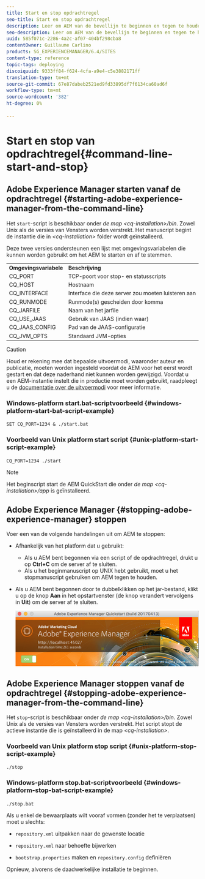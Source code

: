 ```yaml
---
title: Start en stop opdrachtregel
seo-title: Start en stop opdrachtregel
description: Leer om AEM van de bevellijn te beginnen en tegen te houden.
seo-description: Leer om AEM van de bevellijn te beginnen en tegen te houden.
uuid: 585f071c-2286-4a2c-af07-404bf298cba8
contentOwner: Guillaume Carlino
products: SG_EXPERIENCEMANAGER/6.4/SITES
content-type: reference
topic-tags: deploying
discoiquuid: 9333ff84-f624-4cfa-a9e4-c5e3882171ff
translation-type: tm+mt
source-git-commit: 67e87dabeb2521ed9fd33895df7f6134ca60ad6f
workflow-type: tm+mt
source-wordcount: '382'
ht-degree: 0%

---
```



# Start en stop van opdrachtregel{#command-line-start-and-stop}

## Adobe Experience Manager starten vanaf de opdrachtregel {#starting-adobe-experience-manager-from-the-command-line}

Het `start`-script is beschikbaar onder *de map &lt;cq-installation>/bin*. Zowel Unix als de versies van Vensters worden verstrekt. Het manuscript begint de instantie die in *&lt;cq-installation>* folder wordt geïnstalleerd.

Deze twee versies ondersteunen een lijst met omgevingsvariabelen die kunnen worden gebruikt om het AEM te starten en af te stemmen.

<table> 
 <tbody> 
  <tr> 
   <td><strong>Omgevingsvariabele </strong></td> 
   <td><strong>Beschrijving </strong></td> 
  </tr> 
  <tr> 
   <td>CQ_PORT</td> 
   <td>TCP-poort voor stop- en statusscripts<br /> </td> 
  </tr> 
  <tr> 
   <td>CQ_HOST</td> 
   <td>Hostnaam<br /> </td> 
  </tr> 
  <tr> 
   <td>CQ_INTERFACE</td> 
   <td>Interface die deze server zou moeten luisteren aan<br /> </td> 
  </tr> 
  <tr> 
   <td>CQ_RUNMODE</td> 
   <td>Runmode(s) gescheiden door komma<br /> </td> 
  </tr> 
  <tr> 
   <td>CQ_JARFILE</td> 
   <td>Naam van het jarfile<br /> </td> 
  </tr> 
  <tr> 
   <td>CQ_USE_JAAS</td> 
   <td>Gebruik van JAAS (indien waar)<br /> </td> 
  </tr> 
  <tr> 
   <td>CQ_JAAS_CONFIG</td> 
   <td>Pad van de JAAS-configuratie<br /> </td> 
  </tr> 
  <tr> 
   <td>CQ_JVM_OPTS</td> 
   <td>Standaard JVM-opties<br /> </td> 
  </tr> 
 </tbody> 
</table>

>[!CAUTION]
>
>Houd er rekening mee dat bepaalde uitvoermodi, waaronder auteur en publicatie, moeten worden ingesteld voordat de AEM voor het eerst wordt gestart en dat deze naderhand niet kunnen worden gewijzigd. Voordat u een AEM-instantie instelt die in productie moet worden gebruikt, raadpleegt u de [documentatie over de uitvoermodi](/help/sites-deploying/configure-runmodes.md) voor meer informatie.

### Windows-platform start.bat-scriptvoorbeeld {#windows-platform-start-bat-script-example}

```shell
SET CQ_PORT=1234 & ./start.bat
```

### Voorbeeld van Unix platform start script {#unix-platform-start-script-example}

```shell
CQ_PORT=1234 ./start
```

>[!NOTE]
>
>Het beginscript start de AEM QuickStart die onder *de map &lt;cq-installation>/app* is geïnstalleerd.

## Adobe Experience Manager {#stopping-adobe-experience-manager} stoppen

Voer een van de volgende handelingen uit om AEM te stoppen:

* Afhankelijk van het platform dat u gebruikt:

   * Als u AEM bent begonnen via een script of de opdrachtregel, drukt u op **Ctrl+C** om de server af te sluiten.
   * Als u het beginmanuscript op UNIX hebt gebruikt, moet u het stopmanuscript gebruiken om AEM tegen te houden.

* Als u AEM bent begonnen door te dubbelklikken op het jar-bestand, klikt u op de knop **Aan** in het opstartvenster (de knop verandert vervolgens in **Uit**) om de server af te sluiten.

   ![chlimage_1-63](assets/chlimage_1-63.png)

## Adobe Experience Manager stoppen vanaf de opdrachtregel {#stopping-adobe-experience-manager-from-the-command-line}

Het `stop`-script is beschikbaar onder *de map &lt;cq-installation>/bin*. Zowel Unix als de versies van Vensters worden verstrekt. Het script stopt de actieve instantie die is geïnstalleerd in de map *&lt;cq-installation>*.

### Voorbeeld van Unix platform stop script {#unix-platform-stop-script-example}

```shell
./stop
```

### Windows-platform stop.bat-scriptvoorbeeld {#windows-platform-stop-bat-script-example}

```shell
./stop.bat
```

Als u enkel de bewaarplaats wilt vooraf vormen (zonder het te verplaatsen) moet u slechts:

* `repository.xml` uitpakken naar de gewenste locatie

* `repository.xml` naar behoefte bijwerken

* `bootstrap.properties` maken en `repository.config` definiëren

Opnieuw, alvorens de daadwerkelijke installatie te beginnen.
